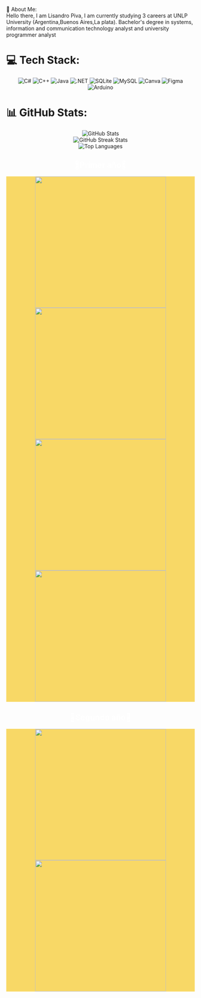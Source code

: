  💫 About Me:
<br>Hello there, I am Lisandro Piva, I am currently studying 3 careers at UNLP University (Argentina,Buenos Aires,La plata). Bachelor's degree in systems, information and communication technology analyst and university programmer analyst<br>


# 💻 Tech Stack:
<div align="center">
  <img src="https://img.shields.io/badge/c%23-%23239120.svg?style=for-the-badge&logo=csharp&logoColor=white" alt="C#">
  <img src="https://img.shields.io/badge/c++-%2300599C.svg?style=for-the-badge&logo=c%2B%2B&logoColor=white" alt="C++">
  <img src="https://img.shields.io/badge/java-%23ED8B00.svg?style=for-the-badge&logo=openjdk&logoColor=white" alt="Java">
  <img src="https://img.shields.io/badge/.NET-5C2D91?style=for-the-badge&logo=.net&logoColor=white" alt=".NET">
  <img src="https://img.shields.io/badge/sqlite-%2307405e.svg?style=for-the-badge&logo=sqlite&logoColor=white" alt="SQLite">
  <img src="https://img.shields.io/badge/mysql-%2300000f.svg?style=for-the-badge&logo=mysql&logoColor=white" alt="MySQL">
  <img src="https://img.shields.io/badge/Canva-%2300C4CC.svg?style=for-the-badge&logo=Canva&logoColor=white" alt="Canva">
  <img src="https://img.shields.io/badge/figma-%23F24E1E.svg?style=for-the-badge&logo=figma&logoColor=white" alt="Figma">
  <img src="https://img.shields.io/badge/-Arduino-00979D?style=for-the-badge&logo=Arduino&logoColor=white" alt="Arduino">
</div>

# 📊 GitHub Stats:
<div align="center">
  <img src="https://github-readme-stats.vercel.app/api?username=LisandroPiva&theme=midnight-purple&include_all_commits=true&count_private=false" alt="GitHub Stats" style="border: none;">
</div>

<div align="center">
  <img src="https://github-readme-streak-stats.herokuapp.com/?user=LisandroPiva&theme=midnight-purple&hide_border=false" alt="GitHub Streak Stats"><br>
  <img src="https://github-readme-stats.vercel.app/api/top-langs/?username=LisandroPiva&theme=midnight-purple&hide_border=false&include_all_commits=true&count_private=false&layout=compact" alt="Top Languages">
</div>

<h2 align="center" style="color: #ffff;">🎩Primer año🎩</h2>
<div align="center" style="background-color: #F8D866;">
    <a href="https://github.com/LisandroPiva/Conceptos-de-Algoritmos-Datos-y-Programas"><img width="350" src="https://denvercoder1-github-readme-stats.vercel.app/api/pin/?username=LisandroPiva&repo=Conceptos-de-Algoritmos-Datos-y-Programas&theme=midnight-purple&icon_color=F8D866"></a>
    <a href="https://github.com/LisandroPiva/Taller-de-programacion"><img width="350" src="https://denvercoder1-github-readme-stats.vercel.app/api/pin/?username=LisandroPiva&repo=Taller-de-programacion&theme=midnight-purple&icon_color=17202A"></a>
 </div>
 
 <div align="center" style="background-color: #F8D866;">
    <a href="https://github.com/LisandroPiva/Organizacion-de-computadoras"><img width="350" src="https://denvercoder1-github-readme-stats.vercel.app/api/pin/?username=LisandroPiva&repo=Organizacion-de-computadoras&theme=midnight-purple&icon_color=F8D866"></a>
    <a href="https://github.com/LisandroPiva/Arquitectura-de-computadoras"><img width="350" src="https://denvercoder1-github-readme-stats.vercel.app/api/pin/?username=LisandroPiva&repo=Arquitectura-de-computadoras&theme=midnight-purple&icon_color=F8D866"></a>
</div>

<h2 align="center" style="color: #ffff;">🎩Segundo año🎩</h2>
<div align="center" style="background-color: #F8D866;">
    <a href="https://github.com/LisandroPiva/Ingenieria-de-Software-1"><img width="350" src="https://denvercoder1-github-readme-stats.vercel.app/api/pin/?username=LisandroPiva&repo=Ingenieria-de-Software-1&theme=midnight-purple&icon_color=F8D866"></a>
    <a href="https://github.com/LisandroPiva/Introduccion-a-Sistemas-Operativos"><img width="350" src="https://denvercoder1-github-readme-stats.vercel.app/api/pin/?username=LisandroPiva&repo=Introduccion-a-Sistemas-Operativos&theme=midnight-purple&icon_color=17202A"></a>
 </div>
